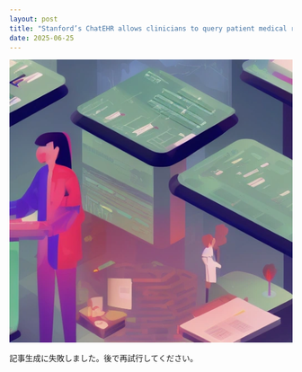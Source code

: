 ```yaml
---
layout: post
title: "Stanford’s ChatEHR allows clinicians to query patient medical records using natural language, without compromising patient data"
date: 2025-06-25
---
```


![記事画像](assets/images/20250625_ai.png)

記事生成に失敗しました。後で再試行してください。
